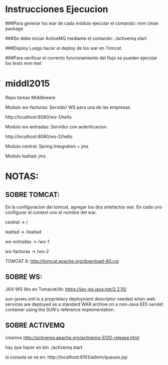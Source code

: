 # Instrucciones Ejecucion

###Para generar los war de cada módulo ejecutar el comando: 
mvn clean package

###Se debe iniciar ActiveMQ mediante el comando: 
./activemq start

###Deploy
Luego hacer el deploy de los war en Tomcat.

###Para verificar el correcto funcionamiento del flujo se pueden ejecutar los tests
mvn test





# middl2015
Repo tareas Middleware

Modulo ws-facturas: Servidor WS para una de las empresas.

http://localhost:8080/ws-1/hello

Modulo ws-entradas: Servidor con autenticacion.

http://localhost:8080/ws-2/hello

Modulo central: Spring Integration + jms

Modulo lealtad: jms


# NOTAS:

## SOBRE TOMCAT:

En la configuracion del tomcat, agregar los dos artefactos war. En cada uno configurar el context con el nombre del war.

central -> /

lealtad -> /lealtad

ws-entradas -> /ws-1

ws-facturas -> /ws-2

TOMCAT 8: http://tomcat.apache.org/download-80.cgi

## SOBRE WS:

JAX-WS libs en Tomacat/lib: https://jax-ws.java.net/2.2.10/

sun-jaxws.xml is a proprietary deployment descriptor needed when web services are deployed as a standard WAR archive on a non-Java EE5 servlet container using the SUN's reference implementation.

## SOBRE ACTIVEMQ

Usamos http://activemq.apache.org/activemq-5120-release.html

hay que hacer en bin ./activemq start

la consola se ve en: http://localhost:8161/admin/queues.jsp

